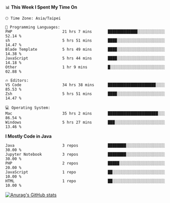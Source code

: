 <!--### Hi there 👋-->

<!--
**treevel/treevel** is a ✨ _special_ ✨ repository because its `README.md` (this file) appears on your GitHub profile.

Here are some ideas to get you started:

- 🔭 I’m currently working on ...
- 🌱 I’m currently learning ...
- 👯 I’m looking to collaborate on ...
- 🤔 I’m looking for help with ...
- 💬 Ask me about ...
- 📫 How to reach me: ...
- 😄 Pronouns: ...
- ⚡ Fun fact: ...
-->

<!--START_SECTION:waka-->
📊 **This Week I Spent My Time On** 

```text
🕑︎ Time Zone: Asia/Taipei

💬 Programming Languages: 
PHP                      21 hrs 7 mins       █████████████░░░░░░░░░░░░   52.14 % 
sh                       5 hrs 51 mins       ████░░░░░░░░░░░░░░░░░░░░░   14.47 % 
Blade Template           5 hrs 49 mins       ████░░░░░░░░░░░░░░░░░░░░░   14.38 % 
JavaScript               5 hrs 44 mins       ████░░░░░░░░░░░░░░░░░░░░░   14.18 % 
Other                    1 hr 9 mins         █░░░░░░░░░░░░░░░░░░░░░░░░   02.88 % 

🔥 Editors: 
VS Code                  34 hrs 38 mins      █████████████████████░░░░   85.53 % 
Zsh                      5 hrs 51 mins       ████░░░░░░░░░░░░░░░░░░░░░   14.47 % 

💻 Operating System: 
Mac                      35 hrs 2 mins       ██████████████████████░░░   86.54 % 
Windows                  5 hrs 27 mins       ███░░░░░░░░░░░░░░░░░░░░░░   13.46 % 
```

**I Mostly Code in Java** 

```text
Java                     3 repos             ████████░░░░░░░░░░░░░░░░░   30.00 % 
Jupyter Notebook         3 repos             ████████░░░░░░░░░░░░░░░░░   30.00 % 
PHP                      2 repos             █████░░░░░░░░░░░░░░░░░░░░   20.00 % 
JavaScript               1 repo              ██░░░░░░░░░░░░░░░░░░░░░░░   10.00 % 
HTML                     1 repo              ██░░░░░░░░░░░░░░░░░░░░░░░   10.00 % 
```




<!--END_SECTION:waka-->

<!-- GitHub Stats Card-->
[![Anurag's GitHub stats](https://github-readme-stats.vercel.app/api?username=treevel&show_icons=true&theme=monokai&count_private=true)](https://github.com/anuraghazra/github-readme-stats)
